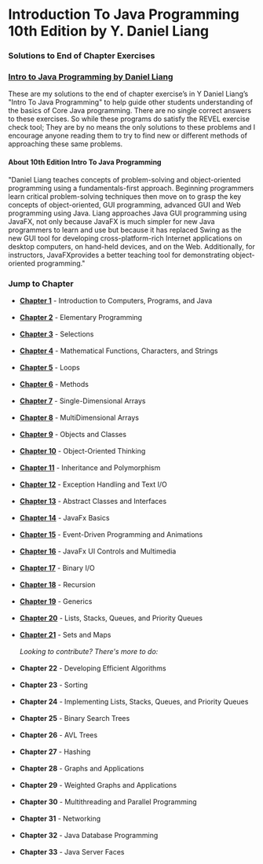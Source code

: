# Introduction To Java Programming 10th Edition by Y. Daniel Liang 
### Solutions to End of Chapter Exercises 

### <a href="https://www.amazon.com/Intro-Java-Programming-Comprehensive-Version/dp/0133761312">Intro to Java Programming by Daniel Liang</a>

These are my solutions to the end of chapter exercise’s in
Y Daniel Liang’s "Intro To Java Programming" to 
help guide other students understanding of the basics of
Core Java programming. There are no single correct answers
to these exercises. So while these programs do satisfy the REVEL
exercise check tool; They are by no means the only solutions to these 
problems and I encourage anyone reading them to try to find new or different 
methods of approaching these same problems.

#### About 10th Edition Intro To Java Programming
"Daniel Liang teaches concepts of problem-solving and object-oriented programming using a fundamentals-first approach. Beginning programmers learn critical problem-solving techniques then move on to grasp the key concepts of object-oriented, GUI programming, advanced GUI and Web programming using Java. Liang approaches Java GUI programming using JavaFX, not only because JavaFX is much simpler for new Java programmers to learn and use but because it has replaced Swing as the new GUI tool for developing cross-platform-rich Internet applications on desktop computers, on hand-held devices, and on the Web. Additionally, for instructors, JavaFXprovides a better teaching tool for demonstrating object-oriented programming."

### Jump to Chapter
<ul>
		<li><a href="https://github.com/HarryDulaney/java-programming-daniel-liang-10th/tree/master/src/ch_01"><strong>Chapter 1</strong></a> - Introduction to Computers, Programs, and Java</li><br>
		<li><a href="https://github.com/HarryDulaney/java-programming-daniel-liang-10th/tree/master/src/ch_02"><strong>Chapter 2</strong></a> - Elementary Programming</li><br>
		<li><a href="https://github.com/HarryDulaney/java-programming-daniel-liang-10th/tree/master/src/ch_03"><strong>Chapter 3</strong></a> - Selections</li><br>
		<li><a href="https://github.com/HarryDulaney/java-programming-daniel-liang-10th/tree/master/src/ch_04"><strong>Chapter 4</strong></a> - Mathematical Functions, Characters, and Strings</li><br>
		<li><a href="https://github.com/HarryDulaney/java-programming-daniel-liang-10th/tree/master/src/ch_05"><strong>Chapter 5</strong></a> - Loops</li><br>
		<li><a href="https://github.com/HarryDulaney/java-programming-daniel-liang-10th/tree/master/src/ch_06"><strong>Chapter 6</strong></a> - Methods</li><br>
		<li><a href="https://github.com/HarryDulaney/java-programming-daniel-liang-10th/tree/master/src/ch_07"><strong>Chapter 7</strong></a> - Single-Dimensional Arrays</li><br>
		<li><a href="https://github.com/HarryDulaney/java-programming-daniel-liang-10th/tree/master/src/ch_08"><strong>Chapter 8</strong></a> - MultiDimensional Arrays</li><br>
		<li><a href="https://github.com/HarryDulaney/java-programming-daniel-liang-10th/tree/master/src/ch_09"><strong>Chapter 9</strong></a> - Objects and Classes</li><br>
		<li><a href="https://github.com/HarryDulaney/java-programming-daniel-liang-10th/tree/master/src/ch_10"><strong>Chapter 10</strong></a> - Object-Oriented Thinking</li><br>
		<li><a href="https://github.com/HarryDulaney/java-programming-daniel-liang-10th/tree/master/src/ch_11"><strong>Chapter 11</strong></a> - Inheritance and Polymorphism</li><br>
		<li><a href="https://github.com/HarryDulaney/java-programming-daniel-liang-10th/tree/master/src/ch_12"><strong>Chapter 12</strong></a> - Exception Handling and Text I/O</li><br>
		<li><a href="https://github.com/HarryDulaney/java-programming-daniel-liang-10th/tree/master/src/ch_13"><strong>Chapter 13</strong></a> - Abstract Classes and Interfaces</li><br>
		<li><a href="https://github.com/HarryDulaney/java-programming-daniel-liang-10th/tree/master/src/ch_14"><strong>Chapter 14</strong></a> - JavaFx Basics</li><br>
		<li><a href="https://github.com/HarryDulaney/java-programming-daniel-liang-10th/tree/master/src/ch_15"><strong>Chapter 15</strong></a> - Event-Driven Programming and Animations</li><br>
		<li><a href="https://github.com/HarryDulaney/java-programming-daniel-liang-10th/tree/master/src/ch_16"><strong>Chapter 16</strong></a> - JavaFx UI Controls and Multimedia</li><br>
		<li><a href="https://github.com/HarryDulaney/java-programming-daniel-liang-10th/tree/master/src/ch_17"><strong>Chapter 17</strong></a> - Binary I/O</li><br>
		<li><a href="https://github.com/HarryDulaney/java-programming-daniel-liang-10th/tree/master/src/ch_18"><strong>Chapter 18</strong></a> - Recursion</li><br>
		<li><a href="https://github.com/HarryDulaney/java-programming-daniel-liang-10th/tree/master/src/ch_19"><strong>Chapter 19</strong></a> - Generics</li><br>
		<li><a href="https://github.com/HarryDulaney/java-programming-daniel-liang-10th/tree/master/src/ch_20"><strong>Chapter 20</strong></a> - Lists, Stacks, Queues, and Priority Queues</li><br>
		<li><a href="https://github.com/HarryDulaney/java-programming-daniel-liang-10th/tree/master/src/ch_21"><strong>Chapter 21</strong></a> - Sets and Maps</li><br>
		<span><i> Looking to contribute? There's more to do: </i></span><br><br>
		<li><!--<a href="https://github.com/HarryDulaney/java-programming-daniel-liang-10th/tree/master/src/">--><strong>Chapter 22</strong></a> - Developing Efficient Algorithms</li><br>
		<li><!--<a href="https://github.com/HarryDulaney/java-programming-daniel-liang-10th/tree/master/src/">--><strong>Chapter 23</strong></a> - Sorting</li><br>
		<li><!--<a href="https://github.com/HarryDulaney/java-programming-daniel-liang-10th/tree/master/src/">--><strong>Chapter 24</strong></a> - Implementing Lists, Stacks, Queues, and Priority Queues</li><br>
		<li><!--<a href="https://github.com/HarryDulaney/java-programming-daniel-liang-10th/tree/master/src/">--><strong>Chapter 25</strong></a> - Binary Search Trees </li><br>
		<li><!--<a href="https://github.com/HarryDulaney/java-programming-daniel-liang-10th/tree/master/src/">--><strong>Chapter 26</strong></a> - AVL Trees </li><br>
		<li><!--<a href="https://github.com/HarryDulaney/java-programming-daniel-liang-10th/tree/master/src/">--><strong>Chapter 27</strong></a> - Hashing</li><br>
		<li><!--<a href="https://github.com/HarryDulaney/java-programming-daniel-liang-10th/tree/master/src/">--><strong>Chapter 28</strong></a> - Graphs and Applications</li><br>
		<li><!--<a href="https://github.com/HarryDulaney/java-programming-daniel-liang-10th/tree/master/src/">--><strong>Chapter 29</strong></a> - Weighted Graphs and Applications </li><br>
		<li><!--<a href="https://github.com/HarryDulaney/java-programming-daniel-liang-10th/tree/master/src/">--><strong>Chapter 30</strong></a> - Multithreading and Parallel Programming</li><br>
		<li><!--<a href="https://github.com/HarryDulaney/java-programming-daniel-liang-10th/tree/master/src/">--><strong>Chapter 31</strong></a> - Networking </li><br>
		<li><!--<a href="https://github.com/HarryDulaney/java-programming-daniel-liang-10th/tree/master/src/">--><strong>Chapter 32</strong></a> - Java Database Programming</li><br>
		<li><!--<a href="https://github.com/HarryDulaney/java-programming-daniel-liang-10th/tree/master/src/">--><strong>Chapter 33</strong></a> - Java Server Faces</li><br>
				
		
		
</ul>
